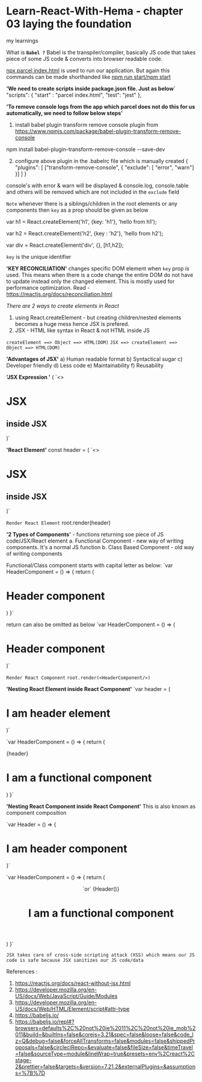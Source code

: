 # Learn-React-With-Hema - chapter 03 laying the foundation

my learnings

What is **`Babel ?`**
Babel is the transpiler/compiler, basically JS code that takes piece of some JS code & converts into browser readable code.

<ins>npx parcel index.html</ins> is used to run our application. But again this commands can be made shorthanded like <ins>npm run start/npm start</ins>

**'We need to create scripts inside package.json file. Just as below`**
"scripts": {
"start" : "parcel index.html",
"test": "jest"
},

**'To remove console logs from the app which parcel does not do this for us automatically, we need to follow below steps'**

1. install babel plugin transform remove console plugin from https://www.npmjs.com/package/babel-plugin-transform-remove-console

npm install babel-plugin-transform-remove-console --save-dev

2. configure above plugin in the .babelrc file which is manually created
   {
   "plugins": [ ["transform-remove-console", { "exclude": [ "error", "warn"] }] ]
   }

console's with error & warn will be displayed & console.log, console.table and others will be removed which are not included in the `exclude` field

`Note` whenever there is a siblings/children in the root elements or any components then `key` as a prop should be given as below

var h1 = React.createElement('h1', {key: 'h1'}, 'hello from h1');

var h2 = React.createElement('h2', {key : 'h2'}, 'hello from h2');

var div = React.createElement('div', {}, [h1,h2]);

`key` is the unique identifier

**'KEY RECONCILIATION'** changes specific DOM element when `key` prop is used. This means when there is a code change the entire DOM do not have to update instead only the changed element. This is mostly used for performance optimization. Read - https://reactjs.org/docs/reconciliation.html

_There are 2 ways to create elements in React_

1. using React.createElement - but creating children/nested elements becomes a huge mess hence JSX is prefered.
2. JSX - HTML like syntax in React & not HTML inside JS

`createElement ==> Object ==> HTML(DOM)`
`JSX ==> createElement ==> Object ==> HTML(DOM)`

**'Advantages of JSX'**
a) Human readable format
b) Syntactical sugar
c) Developer friendly
d) Less code
e) Maintainability
f) Reusability

**'JSX Expression '**
(
`<>

   <h1>JSX</h1>
   <h2>inside JSX</h2>
   </>
)`

**'React Element'**
const header = (
`<>

   <h1>JSX</h1>
   <h2>inside JSX</h2>
   </>
)`

`Render React Element`
root.render(header)

**'2 Types of Components'** - functions returning soe piece of JS code/JSX/React element
a. Functional Component - new way of writing components. It's a normal JS function
b. Class Based Component - old way of writing components

Functional/Class component starts with capital letter as below:
`var HeaderComponent = () => {
return (

<div>
  <h1>Header component</h1>
</div>
)
}`

return can also be omitted as below
`var HeaderComponent = () => (

<div>
  <h1>Header component</h1>
  </div>
)`

`Render React Component`
`root.render(<HeaderComponent/>)`

**'Nesting React Element inside React Component'**
`var header = (

  <div>
  <h1> I am header element </h1>
  </div>
)`

`var HeaderComponent = () => {
return (

<div>
{header}
<h1> I am a functional component </h1>
</div>
)
}`

**'Nesting React Component inside React Component'**
This is also known as component composition

`var Header = () => {

  <div>
  <h1> I am header component </h1>
  </div>
}`

`var HeaderComponent = () => {
return (

<div>
<Header/> `or` {Header()}
<h1> I am a functional component </h1>
</div>
)
}`

`JSX takes care of cross-side scripting attack (XSS) which means our JS code is safe because JSX sanitizes our JS code/data`

References :

1. https://reactjs.org/docs/react-without-jsx.html
2. https://developer.mozilla.org/en-US/docs/Web/JavaScript/Guide/Modules
3. https://developer.mozilla.org/en-US/docs/Web/HTML/Element/script#attr-type
4. https://babeljs.io/
5. https://babeljs.io/repl#?browsers=defaults%2C%20not%20ie%2011%2C%20not%20ie_mob%2011&build=&builtIns=false&corejs=3.21&spec=false&loose=false&code_lz=Q&debug=false&forceAllTransforms=false&modules=false&shippedProposals=false&circleciRepo=&evaluate=false&fileSize=false&timeTravel=false&sourceType=module&lineWrap=true&presets=env%2Creact%2Cstage-2&prettier=false&targets=&version=7.21.2&externalPlugins=&assumptions=%7B%7D
